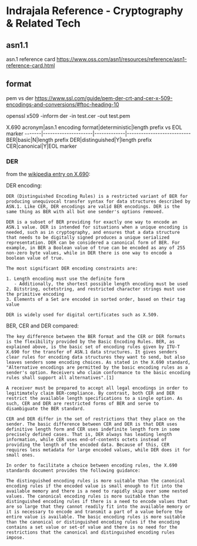 # Indrajala Reference - Cryptography & Related Tech 

## asn1.1

asn.1 reference card
https://www.oss.com/asn1/resources/reference/asn1-reference-card.html

## format 

pem vs der
https://www.ssl.com/guide/pem-der-crt-and-cer-x-509-encodings-and-conversions/#ftoc-heading-10


openssl x509 -inform der -in test.cer -out test.pem


X.690
acronym|asn.1 encoding format|deterministic|length prefix vs EOL marker
-------|---------------------|-------------|---------------------------
BER|basic|N|length prefix
DER|distinguished|Y|length prefix
CER|canonical|Y|EOL marker

### DER


from the [wikipedia entry on X.690](https://en.wikipedia.org/wiki/X.690):

DER encoding:
```
DER (Distinguished Encoding Rules) is a restricted variant of BER for producing unequivocal transfer syntax for data structures described by ASN.1. Like CER, DER encodings are valid BER encodings. DER is the same thing as BER with all but one sender's options removed.

DER is a subset of BER providing for exactly one way to encode an ASN.1 value. DER is intended for situations when a unique encoding is needed, such as in cryptography, and ensures that a data structure that needs to be digitally signed produces a unique serialized representation. DER can be considered a canonical form of BER. For example, in BER a Boolean value of true can be encoded as any of 255 non-zero byte values, while in DER there is one way to encode a boolean value of true.

The most significant DER encoding constraints are:

1. Length encoding must use the definite form
   - Additionally, the shortest possible length encoding must be used
2. Bitstring, octetstring, and restricted character strings must use the primitive encoding
3. Elements of a Set are encoded in sorted order, based on their tag value

DER is widely used for digital certificates such as X.509.
```

BER, CER and DER compared:
```
The key difference between the BER format and the CER or DER formats is the flexibility provided by the Basic Encoding Rules. BER, as explained above, is the basic set of encoding rules given by ITU-T X.690 for the transfer of ASN.1 data structures. It gives senders clear rules for encoding data structures they want to send, but also leaves senders some encoding choices. As stated in the X.690 standard, "Alternative encodings are permitted by the basic encoding rules as a sender's option. Receivers who claim conformance to the basic encoding rules shall support all alternatives".[1]

A receiver must be prepared to accept all legal encodings in order to legitimately claim BER-compliance. By contrast, both CER and DER restrict the available length specifications to a single option. As such, CER and DER are restricted forms of BER and serve to disambiguate the BER standard.

CER and DER differ in the set of restrictions that they place on the sender. The basic difference between CER and DER is that DER uses definitive length form and CER uses indefinite length form in some precisely defined cases. That is, DER always has leading length information, while CER uses end-of-contents octets instead of providing the length of the encoded data. Because of this, CER requires less metadata for large encoded values, while DER does it for small ones.

In order to facilitate a choice between encoding rules, the X.690 standards document provides the following guidance:

The distinguished encoding rules is more suitable than the canonical encoding rules if the encoded value is small enough to fit into the available memory and there is a need to rapidly skip over some nested values. The canonical encoding rules is more suitable than the distinguished encoding rules if there is a need to encode values that are so large that they cannot readily fit into the available memory or it is necessary to encode and transmit a part of a value before the entire value is available. The basic encoding rules is more suitable than the canonical or distinguished encoding rules if the encoding contains a set value or set-of value and there is no need for the restrictions that the canonical and distinguished encoding rules impose.
```


